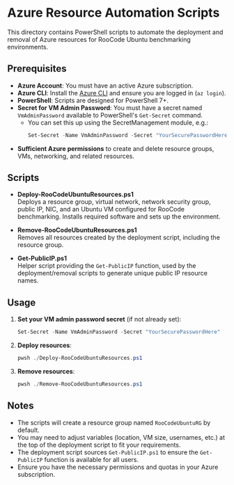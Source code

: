 # Azure Resource Automation Scripts

This directory contains PowerShell scripts to automate the deployment and removal of Azure resources for RooCode Ubuntu benchmarking environments.

## Prerequisites

- **Azure Account**: You must have an active Azure subscription.
- **Azure CLI**: Install the [Azure CLI](https://docs.microsoft.com/en-us/cli/azure/install-azure-cli) and ensure you are logged in (`az login`).
- **PowerShell**: Scripts are designed for PowerShell 7+.
- **Secret for VM Admin Password**: You must have a secret named `VmAdminPassword` available to PowerShell's `Get-Secret` command.
    - You can set this up using the SecretManagement module, e.g.:
        ```powershell
        Set-Secret -Name VmAdminPassword -Secret "YourSecurePasswordHere"
        ```
- **Sufficient Azure permissions** to create and delete resource groups, VMs, networking, and related resources.

## Scripts

- **Deploy-RooCodeUbuntuResources.ps1**  
  Deploys a resource group, virtual network, network security group, public IP, NIC, and an Ubuntu VM configured for RooCode benchmarking. Installs required software and sets up the environment.

- **Remove-RooCodeUbuntuResources.ps1**  
  Removes all resources created by the deployment script, including the resource group.

- **Get-PublicIP.ps1**  
  Helper script providing the `Get-PublicIP` function, used by the deployment/removal scripts to generate unique public IP resource names.

## Usage

1. **Set your VM admin password secret** (if not already set):

    ```powershell
    Set-Secret -Name VmAdminPassword -Secret "YourSecurePasswordHere"
    ```

2. **Deploy resources**:

    ```powershell
    pwsh ./Deploy-RooCodeUbuntuResources.ps1
    ```

3. **Remove resources**:
    ```powershell
    pwsh ./Remove-RooCodeUbuntuResources.ps1
    ```

## Notes

- The scripts will create a resource group named `RooCodeUbuntuRG` by default.
- You may need to adjust variables (location, VM size, usernames, etc.) at the top of the deployment script to fit your requirements.
- The deployment script sources `Get-PublicIP.ps1` to ensure the `Get-PublicIP` function is available for all users.
- Ensure you have the necessary permissions and quotas in your Azure subscription.
